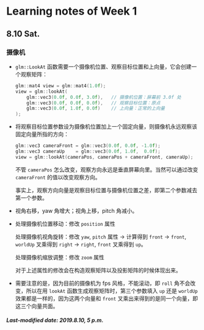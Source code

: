 # Learning notes of Week 1

## 8.10 Sat.

### 摄像机

- `glm::LookAt` 函数需要一个摄像机位置、观察目标位置和上向量，它会创建一个观察矩阵：

  ```c++
  glm::mat4 view = glm::mat4(1.0f);
  view = glm::lookAt(
      glm::vec3(0.0f, 0.0f, 3.0f),   // 摄像机位置：屏幕前 3.0f 处
      glm::vec3(0.0f, 0.0f, 0.0f),   // 观察目标位置：原点
      glm::vec3(0.0f, 1.0f, 0.0f)    // 上向量：正常的上向量
  );
  ```

- 将观察目标位置参数设为摄像机位置加上一个固定向量，则摄像机永远观察该固定向量所指的方向：

  ```c++
  glm::vec3 cameraFront = glm::vec3(0.0f, 0.0f, -1.0f);
  glm::vec3 cameraUp    = glm::vec3(0.0f, 1.0f,  0.0f);
  view = glm::lookAt(cameraPos, cameraPos + cameraFront, cameraUp);
  ```

  不管 `cameraPos` 怎么改变，观察方向永远是垂直屏幕向里。当然可以通过改变 `cameraFront` 的值以改变观察方向。

  事实上，观察方向向量是观察目标位置与摄像机位置之差，即第二个参数减去第一个参数。

- 视角右移，yaw 角增大；视角上移，pitch 角减小。

- 处理摄像机位置移动：修改 `position` 属性

  处理摄像机视角旋转：修改 `yaw`, `pitch` 属性 -> 计算得到 `front` -> `front`, `worldUp` 叉乘得到 `right` -> `right`, `front` 叉乘得到 `up`。

  处理摄像机缩放调整：修改 `zoom` 属性

  对于上述属性的修改会在构造观察矩阵以及投影矩阵的时候体现出来。

- 需要注意的是，因为目前的摄像机为 fps 风格，不能滚动，即 `roll` 角不会改变，所以在用 `lookAt` 函数生成观察矩阵时，第三个参数填入 `up` 还是 `worldUp` 效果都是一样的，因为这两个向量和 `front` 叉乘出来得到的是同一个向量，即这三个向量共面。

##### Last-modified date: 2019.8.10, 5 p.m.